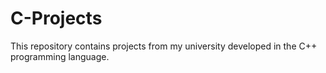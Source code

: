 # C-Projects
This repository contains projects from my university developed in the C++ programming language.
